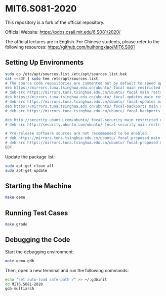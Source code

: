 # MIT6.S081-2020

This repository is a fork of the official repository.

Official Website: <https://pdos.csail.mit.edu/6.S081/2020/>

The official lectures are in English. For Chinese students, please refer to the following resources:
<https://github.com/huihongxiao/MIT6.S081>

## Setting Up Environments

```bash
sudo cp /etc/apt/sources.list /etc/apt/sources.list.bak
cat <<EOF | sudo tee /etc/apt/sources.list
# The source code repositories are commented out by default to speed up `apt update`. Uncomment if needed.
deb https://mirrors.tuna.tsinghua.edu.cn/ubuntu/ focal main restricted universe multiverse
# deb-src https://mirrors.tuna.tsinghua.edu.cn/ubuntu/ focal main restricted universe multiverse
deb https://mirrors.tuna.tsinghua.edu.cn/ubuntu/ focal-updates main restricted universe multiverse
# deb-src https://mirrors.tuna.tsinghua.edu.cn/ubuntu/ focal-updates main restricted universe multiverse
deb https://mirrors.tuna.tsinghua.edu.cn/ubuntu/ focal-backports main restricted universe multiverse
# deb-src https://mirrors.tuna.tsinghua.edu.cn/ubuntu/ focal-backports main restricted universe multiverse

deb http://security.ubuntu.com/ubuntu/ focal-security main restricted universe multiverse
# deb-src http://security.ubuntu.com/ubuntu/ focal-security main restricted universe multiverse

# Pre-release software sources are not recommended to be enabled.
# deb https://mirrors.tuna.tsinghua.edu.cn/ubuntu/ focal-proposed main restricted universe multiverse
# deb-src https://mirrors.tuna.tsinghua.edu.cn/ubuntu/ focal-proposed main restricted universe multiverse
EOF
```

Update the package list:

```bash
sudo apt-get clean all
sudo apt-get update
```

## Starting the Machine

```bash
make qemu
```

## Running Test Cases

```bash
make grade
```

## Debugging the Code

Start the debugging environment:

```bash
make qemu-gdb
```

Then, open a new terminal and run the following commands:

```bash
echo "set auto-load safe-path /" >> ~/.gdbinit
cd MIT6.S081-2020
gdb-multiarch
```